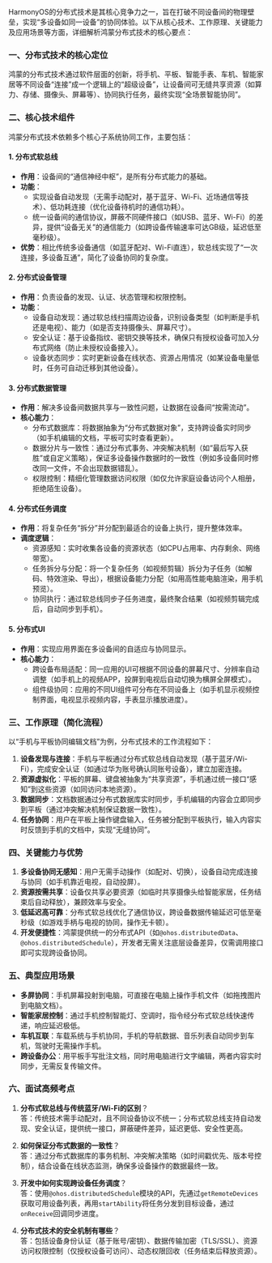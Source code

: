 HarmonyOS的分布式技术是其核心竞争力之一，旨在打破不同设备间的物理壁垒，实现“多设备如同一设备”的协同体验。以下从核心技术、工作原理、关键能力及应用场景等方面，详细解析鸿蒙分布式技术的核心要点：


### **一、分布式技术的核心定位**
鸿蒙的分布式技术通过软件层面的创新，将手机、平板、智能手表、车机、智能家居等不同设备“连接”成一个逻辑上的“超级设备”，让设备间可无缝共享资源（如算力、存储、摄像头、屏幕等）、协同执行任务，最终实现“全场景智能协同”。


### **二、核心技术组件**
鸿蒙分布式技术依赖多个核心子系统协同工作，主要包括：

#### 1. **分布式软总线**  
- **作用**：设备间的“通信神经中枢”，是所有分布式能力的基础。  
- **功能**：  
  - 实现设备自动发现（无需手动配对，基于蓝牙、Wi-Fi、近场通信等技术）、低功耗连接（优化设备待机时的通信功耗）。  
  - 统一设备间的通信协议，屏蔽不同硬件接口（如USB、蓝牙、Wi-Fi）的差异，提供“设备无关”的通信能力（如跨设备传输速率可达GB级，延迟低至毫秒级）。  
- **优势**：相比传统多设备通信（如蓝牙配对、Wi-Fi直连），软总线实现了“一次连接，多设备互通”，简化了设备协同的复杂度。

#### 2. **分布式设备管理**  
- **作用**：负责设备的发现、认证、状态管理和权限控制。  
- **功能**：  
  - 设备自动发现：通过软总线扫描周边设备，识别设备类型（如判断是手机还是电视）、能力（如是否支持摄像头、屏幕尺寸）。  
  - 安全认证：基于设备指纹、密钥交换等技术，确保只有授权设备可加入分布式网络（防止未授权设备接入）。  
  - 设备状态同步：实时更新设备在线状态、资源占用情况（如某设备电量低时，任务可自动迁移到其他设备）。

#### 3. **分布式数据管理**  
- **作用**：解决多设备间数据共享与一致性问题，让数据在设备间“按需流动”。  
- **核心能力**：  
  - 分布式数据库：将数据抽象为“分布式数据对象”，支持跨设备实时同步（如手机编辑的文档，平板可实时查看更新）。  
  - 数据分片与一致性：通过分布式事务、冲突解决机制（如“最后写入获胜”或自定义策略），保证多设备操作数据时的一致性（例如多设备同时修改同一文件，不会出现数据错乱）。  
  - 权限控制：精细化管理数据访问权限（如仅允许家庭设备访问个人相册，拒绝陌生设备）。

#### 4. **分布式任务调度**  
- **作用**：将复杂任务“拆分”并分配到最适合的设备上执行，提升整体效率。  
- **调度逻辑**：  
  - 资源感知：实时收集各设备的资源状态（如CPU占用率、内存剩余、网络带宽）。  
  - 任务拆分与分配：将一个复杂任务（如视频剪辑）拆分为子任务（如解码、特效渲染、导出），根据设备能力分配（如用高性能电脑渲染，用手机预览）。  
  - 协同执行：通过软总线同步子任务进度，最终聚合结果（如视频剪辑完成后，自动同步到手机）。

#### 5. **分布式UI**  
- **作用**：实现应用界面在多设备间的自适应与协同显示。  
- **核心能力**：  
  - 跨设备布局适配：同一应用的UI可根据不同设备的屏幕尺寸、分辨率自动调整（如手机上的视频APP，投屏到电视后自动切换为横屏全屏模式）。  
  - 组件级协同：应用的不同UI组件可分布在不同设备上（如手机显示视频控制界面，电视显示视频内容，手表显示播放进度）。


### **三、工作原理（简化流程）**
以“手机与平板协同编辑文档”为例，分布式技术的工作流程如下：  
1. **设备发现与连接**：手机与平板通过分布式软总线自动发现（基于蓝牙/Wi-Fi），完成安全认证（如通过华为账号确认同账号设备），建立加密连接。  
2. **资源虚拟化**：平板的屏幕、键盘被抽象为“共享资源”，手机通过统一接口“感知”到这些资源（如同访问本地资源）。  
3. **数据同步**：文档数据通过分布式数据库实时同步，手机编辑的内容会立即同步到平板（通过冲突解决机制保证数据一致性）。  
4. **任务协同**：用户在平板上操作键盘输入，任务被分配到平板执行，输入内容实时反馈到手机的文档中，实现“无缝协同”。


### **四、关键能力与优势**
1. **多设备协同无感知**：用户无需手动操作（如配对、切换），设备自动完成连接与协同（如手机靠近电视，自动投屏）。  
2. **资源按需共享**：设备仅共享必要资源（如临时共享摄像头给智能家居，任务结束后自动释放），兼顾效率与安全。  
3. **低延迟高可靠**：分布式软总线优化了通信协议，跨设备数据传输延迟可低至毫秒级（如游戏手柄与电视的协同，操作无卡顿）。  
4. **开发便捷性**：鸿蒙提供统一的分布式API（如`@ohos.distributedData`、`@ohos.distributedSchedule`），开发者无需关注底层设备差异，仅需调用接口即可实现跨设备协同。


### **五、典型应用场景**
- **多屏协同**：手机屏幕投射到电脑，可直接在电脑上操作手机文件（如拖拽图片到电脑文档）。  
- **智能家居控制**：通过手机控制智能灯、空调时，指令经分布式软总线快速传递，响应延迟极低。  
- **车机互联**：车载系统与手机协同，手机的导航数据、音乐列表自动同步到车机，驾驶时无需操作手机。  
- **跨设备办公**：用平板手写批注文档，同时用电脑进行文字编辑，两者内容实时同步，无需反复传输文件。  


### **六、面试高频考点**
1. **分布式软总线与传统蓝牙/Wi-Fi的区别**？  
   答：传统技术需手动配对，且不同设备协议不统一；分布式软总线支持自动发现、安全认证，提供统一接口，屏蔽硬件差异，延迟更低、安全性更高。  

2. **如何保证分布式数据的一致性**？  
   答：通过分布式数据库的事务机制、冲突解决策略（如时间戳优先、版本号控制），结合设备在线状态监测，确保多设备操作的数据最终一致。  

3. **开发中如何实现跨设备任务调度**？  
   答：使用`@ohos.distributedSchedule`模块的API，先通过`getRemoteDevices`获取可用设备列表，再用`startAbility`将任务分发到目标设备，通过`onReceive`回调同步进度。  

4. **分布式技术的安全机制有哪些**？  
   答：包括设备身份认证（基于账号/密钥）、数据传输加密（TLS/SSL）、资源访问权限控制（仅授权设备可访问）、动态权限回收（任务结束后释放资源）。  
